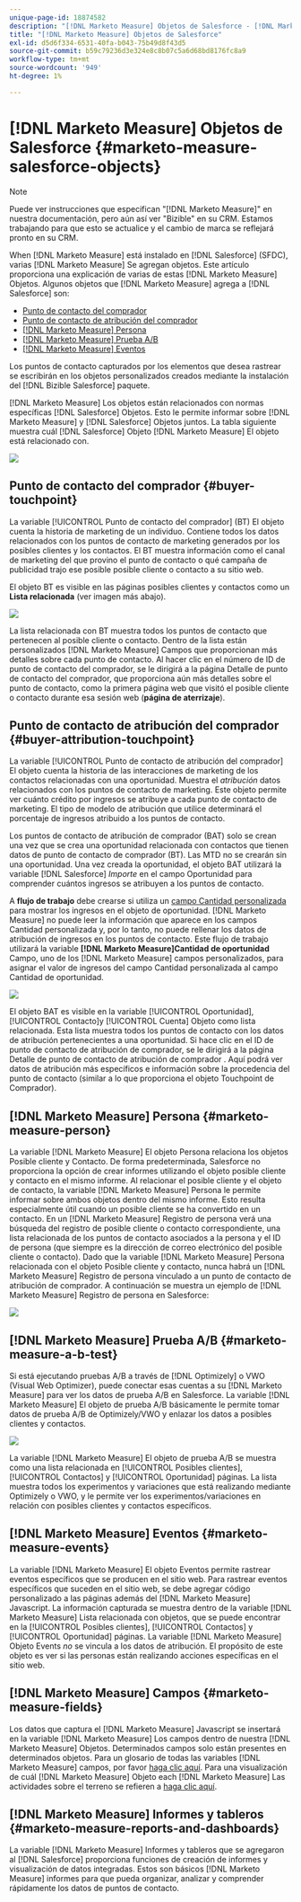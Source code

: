 ```yaml
---
unique-page-id: 18874582
description: "[!DNL Marketo Measure] Objetos de Salesforce - [!DNL Marketo Measure] - Documentación del producto"
title: "[!DNL Marketo Measure] Objetos de Salesforce"
exl-id: d5d6f334-6531-40fa-b043-75b49d8f43d5
source-git-commit: b59c79236d3e324e8c8b07c5a6d68bd8176fc8a9
workflow-type: tm+mt
source-wordcount: '949'
ht-degree: 1%

---
```


# [!DNL Marketo Measure] Objetos de Salesforce {#marketo-measure-salesforce-objects}

>[!NOTE]
>
>Puede ver instrucciones que especifican &quot;[!DNL Marketo Measure]&quot; en nuestra documentación, pero aún así ver &quot;Bizible&quot; en su CRM. Estamos trabajando para que esto se actualice y el cambio de marca se reflejará pronto en su CRM.

When [!DNL Marketo Measure] está instalado en [!DNL Salesforce] (SFDC), varias [!DNL Marketo Measure] Se agregan objetos. Este artículo proporciona una explicación de varias de estas [!DNL Marketo Measure] Objetos. Algunos objetos que [!DNL Marketo Measure] agrega a [!DNL Salesforce] son:

* [Punto de contacto del comprador](#touchpoint)
* [Punto de contacto de atribución del comprador](#attribution)
* [[!DNL Marketo Measure] Persona](#person)
* [[!DNL Marketo Measure] Prueba A/B](#ab)
* [[!DNL Marketo Measure] Eventos](#events)

Los puntos de contacto capturados por los elementos que desea rastrear se escribirán en los objetos personalizados creados mediante la instalación del [!DNL Bizible Salesforce] paquete.

[!DNL Marketo Measure] Los objetos están relacionados con normas específicas [!DNL Salesforce] Objetos. Esto le permite informar sobre [!DNL Marketo Measure] y [!DNL Salesforce] Objetos juntos. La tabla siguiente muestra cuál [!DNL Salesforce] Objeto [!DNL Marketo Measure] El objeto está relacionado con.

![](assets/1-1.png)

## Punto de contacto del comprador {#buyer-touchpoint}

La variable [!UICONTROL Punto de contacto del comprador] (BT) El objeto cuenta la historia de marketing de un individuo. Contiene todos los datos relacionados con los puntos de contacto de marketing generados por los posibles clientes y los contactos. El BT muestra información como el canal de marketing del que provino el punto de contacto o qué campaña de publicidad trajo ese posible posible cliente o contacto a su sitio web.

El objeto BT es visible en las páginas posibles clientes y contactos como un **Lista relacionada** (ver imagen más abajo).

![](assets/2-1.png)

La lista relacionada con BT muestra todos los puntos de contacto que pertenecen al posible cliente o contacto. Dentro de la lista están personalizados [!DNL Marketo Measure] Campos que proporcionan más detalles sobre cada punto de contacto. Al hacer clic en el número de ID de punto de contacto del comprador, se le dirigirá a la página Detalle de punto de contacto del comprador, que proporciona aún más detalles sobre el punto de contacto, como la primera página web que visitó el posible cliente o contacto durante esa sesión web (**página de aterrizaje**).

## Punto de contacto de atribución del comprador {#buyer-attribution-touchpoint}

La variable [!UICONTROL Punto de contacto de atribución del comprador] El objeto cuenta la historia de las interacciones de marketing de los contactos relacionadas con una oportunidad. Muestra el *atribución* datos relacionados con los puntos de contacto de marketing. Este objeto permite ver cuánto crédito por ingresos se atribuye a cada punto de contacto de marketing. El tipo de modelo de atribución que utilice determinará el porcentaje de ingresos atribuido a los puntos de contacto.

Los puntos de contacto de atribución de comprador (BAT) solo se crean una vez que se crea una oportunidad relacionada con contactos que tienen datos de punto de contacto de comprador (BT). Las MTD no se crearán sin una oportunidad. Una vez creada la oportunidad, el objeto BAT utilizará la variable [!DNL Salesforce] *Importe* en el campo Oportunidad para comprender cuántos ingresos se atribuyen a los puntos de contacto.

A **flujo de trabajo** debe crearse si utiliza un [campo Cantidad personalizada](/help/advanced-marketo-measure-features/custom-revenue-amount/using-a-custom-revenue-amount-field.md) para mostrar los ingresos en el objeto de oportunidad. [!DNL Marketo Measure] no puede leer la información que aparece en los campos Cantidad personalizada y, por lo tanto, no puede rellenar los datos de atribución de ingresos en los puntos de contacto. Este flujo de trabajo utilizará la variable **[!DNL Marketo Measure]Cantidad de oportunidad** Campo, uno de los [!DNL Marketo Measure] campos personalizados, para asignar el valor de ingresos del campo Cantidad personalizada al campo Cantidad de oportunidad.

![](assets/3-1.png)

El objeto BAT es visible en la variable [!UICONTROL Oportunidad], [!UICONTROL Contacto]y [!UICONTROL Cuenta] Objeto como lista relacionada. Esta lista muestra todos los puntos de contacto con los datos de atribución pertenecientes a una oportunidad. Si hace clic en el ID de punto de contacto de atribución de comprador, se le dirigirá a la página Detalle de punto de contacto de atribución de comprador . Aquí podrá ver datos de atribución más específicos e información sobre la procedencia del punto de contacto (similar a lo que proporciona el objeto Touchpoint de Comprador).

## [!DNL Marketo Measure] Persona {#marketo-measure-person}

La variable [!DNL Marketo Measure] El objeto Persona relaciona los objetos Posible cliente y Contacto. De forma predeterminada, Salesforce no proporciona la opción de crear informes utilizando el objeto posible cliente y contacto en el mismo informe. Al relacionar el posible cliente y el objeto de contacto, la variable [!DNL Marketo Measure] Persona le permite informar sobre ambos objetos dentro del mismo informe. Esto resulta especialmente útil cuando un posible cliente se ha convertido en un contacto. En un [!DNL Marketo Measure] Registro de persona verá una búsqueda del registro de posible cliente o contacto correspondiente, una lista relacionada de los puntos de contacto asociados a la persona y el ID de persona (que siempre es la dirección de correo electrónico del posible cliente o contacto). Dado que la variable [!DNL Marketo Measure] Persona relacionada con el objeto Posible cliente y contacto, nunca habrá un [!DNL Marketo Measure] Registro de persona vinculado a un punto de contacto de atribución de comprador. A continuación se muestra un ejemplo de [!DNL Marketo Measure] Registro de persona en Salesforce:

![](assets/4.png)

## [!DNL Marketo Measure] Prueba A/B {#marketo-measure-a-b-test}

Si está ejecutando pruebas A/B a través de [!DNL Optimizely] o VWO (Visual Web Optimizer), puede conectar esas cuentas a su [!DNL Marketo Measure] para ver los datos de prueba A/B en Salesforce. La variable [!DNL Marketo Measure] El objeto de prueba A/B básicamente le permite tomar datos de prueba A/B de Optimizely/VWO y enlazar los datos a posibles clientes y contactos.

![](assets/5.png)

La variable [!DNL Marketo Measure] El objeto de prueba A/B se muestra como una lista relacionada en [!UICONTROL Posibles clientes], [!UICONTROL Contactos] y [!UICONTROL Oportunidad] páginas. La lista muestra todos los experimentos y variaciones que está realizando mediante Optimizely o VWO, y le permite ver los experimentos/variaciones en relación con posibles clientes y contactos específicos.

## [!DNL Marketo Measure] Eventos {#marketo-measure-events}

La variable [!DNL Marketo Measure] El objeto Eventos permite rastrear eventos específicos que se producen en el sitio web. Para rastrear eventos específicos que suceden en el sitio web, se debe agregar código personalizado a las páginas además del [!DNL Marketo Measure] Javascript. La información capturada se muestra dentro de la variable [!DNL Marketo Measure] Lista relacionada con objetos, que se puede encontrar en la [!UICONTROL Posibles clientes], [!UICONTROL Contactos] y [!UICONTROL Oportunidad] páginas. La variable [!DNL Marketo Measure] Objeto Events *no* se vincula a los datos de atribución. El propósito de este objeto es ver si las personas están realizando acciones específicas en el sitio web.

## [!DNL Marketo Measure] Campos {#marketo-measure-fields}

Los datos que captura el [!DNL Marketo Measure] Javascript se insertará en la variable [!DNL Marketo Measure] Los campos dentro de nuestra [!DNL Marketo Measure] Objetos. Determinados campos solo están presentes en determinados objetos. Para un glosario de todas las variables [!DNL Marketo Measure] campos, por favor [haga clic aquí](/help/introduction-to-marketo-measure/overview-resources/glossary-of-marketo-measure-fields.md). Para una visualización de cuál [!DNL Marketo Measure] Objeto each [!DNL Marketo Measure] Las actividades sobre el terreno se refieren a [haga clic aquí](/help/configuration-and-setup/marketo-measure-and-salesforce/marketo-measure-object-and-field-taxonomy.md).

## [!DNL Marketo Measure] Informes y tableros {#marketo-measure-reports-and-dashboards}

La variable [!DNL Marketo Measure] Informes y tableros que se agregaron al [!DNL Salesforce] proporciona funciones de creación de informes y visualización de datos integradas. Estos son básicos [!DNL Marketo Measure] informes para que pueda organizar, analizar y comprender rápidamente los datos de puntos de contacto.
